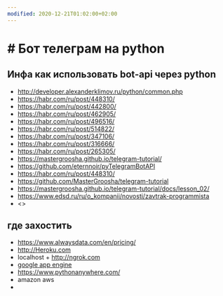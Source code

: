 ```yaml
---
modified: 2020-12-21T01:02:00+02:00
---
```


# # Бот телеграм на python

## Инфа как использовать bot-api через python
* <http://developer.alexanderklimov.ru/python/common.php>
* <https://habr.com/ru/post/448310/>
* <https://habr.com/ru/post/442800/>
* <https://habr.com/ru/post/462905/>
* <https://habr.com/ru/post/496516/>
* <https://habr.com/ru/post/514822/>
* <https://habr.com/ru/post/347106/>
* <https://habr.com/ru/post/316666/>
* <https://habr.com/ru/post/265305/>
* <https://mastergroosha.github.io/telegram-tutorial/>
* <https://github.com/eternnoir/pyTelegramBotAPI>
* <https://habr.com/ru/post/448310/>
* <https://github.com/MasterGroosha/telegram-tutorial>
* <https://mastergroosha.github.io/telegram-tutorial/docs/lesson_02/>
* <https://www.edsd.ru/ru/o_kompanii/novosti/zavtrak-programmista>
* <>

## где захостить

* <https://www.alwaysdata.com/en/pricing/>
* <http://Heroku.com>
* localhost + <http://ngrok.com>
* [google app engine](https://cloud.google.com/appengine/docs/python/)
* <https://www.pythonanywhere.com/>
* amazon aws
*
